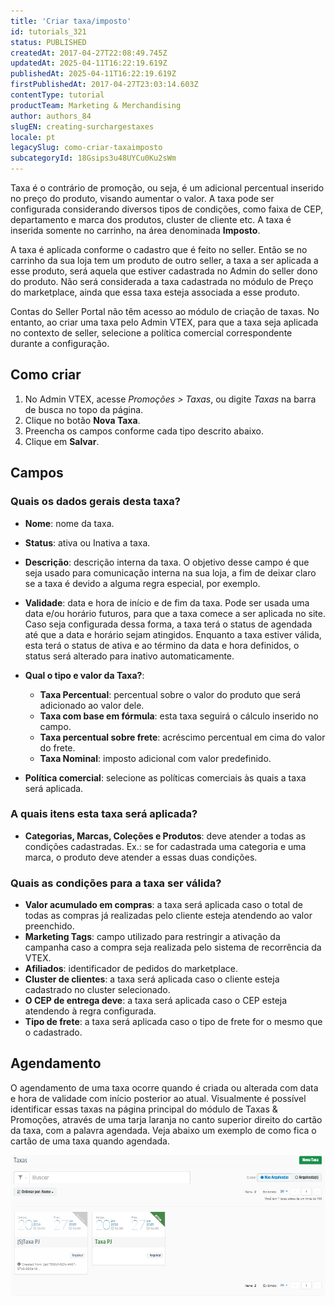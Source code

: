 ```yaml
---
title: 'Criar taxa/imposto'
id: tutorials_321
status: PUBLISHED
createdAt: 2017-04-27T22:08:49.745Z
updatedAt: 2025-04-11T16:22:19.619Z
publishedAt: 2025-04-11T16:22:19.619Z
firstPublishedAt: 2017-04-27T23:03:14.603Z
contentType: tutorial
productTeam: Marketing & Merchandising
author: authors_84
slugEN: creating-surchargestaxes
locale: pt
legacySlug: como-criar-taxaimposto
subcategoryId: 18Gsips3u48UYCu0Ku2sWm
---
```


Taxa é o contrário de promoção, ou seja, é um adicional percentual inserido no preço do produto, visando aumentar o valor. A taxa pode ser configurada considerando diversos tipos de condições, como faixa de CEP, departamento e marca dos produtos, cluster de cliente etc. A taxa é inserida somente no carrinho, na área denominada **Imposto**.

A taxa é aplicada conforme o cadastro que é feito no seller. Então se no carrinho da sua loja tem um produto de outro seller, a taxa a ser aplicada a esse produto, será aquela que estiver cadastrada no Admin do seller dono do produto. Não será considerada a taxa cadastrada no módulo de Preço do marketplace, ainda que essa taxa esteja associada a esse produto.

<div class = "alert alert-info">
Contas do Seller Portal não têm acesso ao módulo de criação de taxas. No entanto, ao criar uma taxa pelo Admin VTEX, para que a taxa seja aplicada no contexto de seller, selecione a política comercial correspondente durante a configuração.
</div>

## Como criar

1. No Admin VTEX, acesse *Promoções > Taxas*, ou digite *Taxas* na barra de busca no topo da página.
2. Clique no botão **Nova Taxa**.
3. Preencha os campos conforme cada tipo descrito abaixo.
4. Clique em **Salvar**.

## Campos

### Quais os dados gerais desta taxa?

- **Nome**: nome da taxa.
- **Status**: ativa ou Inativa a taxa.
- **Descrição**: descrição interna da taxa. O objetivo desse campo é que seja usado para comunicação interna na sua loja, a fim de deixar claro se a taxa é devido a alguma regra especial, por exemplo.
- **Validade**: data e hora de início e de fim da taxa. Pode ser usada uma data e/ou horário futuros, para que a taxa comece a ser aplicada no site. Caso seja configurada dessa forma, a taxa terá o status de agendada até que a data e horário sejam atingidos. Enquanto a taxa estiver válida, esta terá o status de ativa e ao término da data e hora definidos, o status será alterado para inativo automaticamente.
- **Qual o tipo e valor da Taxa?**:
  - **Taxa Percentual**: percentual sobre o valor do produto que será adicionado ao valor dele.
  - **Taxa com base em fórmula**: esta taxa seguirá o cálculo inserido no campo.
  - **Taxa percentual sobre frete**: acréscimo percentual em cima do valor do frete.
  - **Taxa Nominal**: imposto adicional com valor predefinido.

- **Política comercial**: selecione as políticas comerciais às quais a taxa será aplicada.

### A quais itens esta taxa será aplicada?

- **Categorias, Marcas, Coleções e Produtos**: deve atender a todas as condições cadastradas. Ex.: se for cadastrada uma categoria e uma marca, o produto deve atender a essas duas condições.

### Quais as condições para a taxa ser válida?

- **Valor acumulado em compras**: a taxa será aplicada caso o total de todas as compras já realizadas pelo cliente esteja atendendo ao valor preenchido.
- **Marketing Tags**: campo utilizado para restringir a ativação da campanha caso a compra seja realizada pelo sistema de recorrência da VTEX.
- **Afiliados**: identificador de pedidos do marketplace.
- **Cluster de clientes**: a taxa será aplicada caso o cliente esteja cadastrado no cluster selecionado.
- **O CEP de entrega deve**: a taxa será aplicada caso o CEP esteja atendendo à regra configurada.
- **Tipo de frete**: a taxa será aplicada caso o tipo de frete for o mesmo que o cadastrado.

## Agendamento

O agendamento de uma taxa ocorre quando é criada ou alterada com data e hora de validade com início posterior ao atual. Visualmente é possível identificar essas taxas na página principal do módulo de Taxas & Promoções, através de uma tarja laranja no canto superior direito do cartão da taxa, com a palavra agendada. Veja abaixo um exemplo de como fica o cartão de uma taxa quando agendada.

![agendamento.pt](https://raw.githubusercontent.com/vtexdocs/help-center-content/refs/heads/main/docs/pt/tutorials/Promotions%20&%20taxes/Taxes/como-criar-taxaimposto_1.png)
